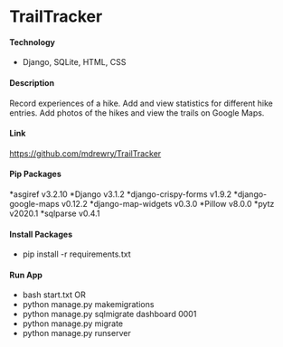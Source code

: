 # TrailTracker

#### Technology
* Django, SQLite, HTML, CSS

#### Description
Record experiences of a hike. Add and view statistics for different hike entries. Add photos of the hikes and view the trails on Google Maps. 

#### Link
https://github.com/mdrewry/TrailTracker

#### Pip Packages
*asgiref v3.2.10
*Django v3.1.2
*django-crispy-forms v1.9.2
*django-google-maps v0.12.2
*django-map-widgets v0.3.0
*Pillow v8.0.0
*pytz v2020.1
*sqlparse v0.4.1

#### Install Packages
* pip install -r requirements.txt

#### Run App
* bash start.txt
OR
* python manage.py makemigrations
* python manage.py sqlmigrate dashboard 0001
* python manage.py migrate
* python manage.py runserver

